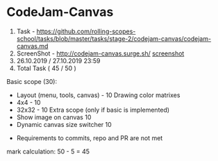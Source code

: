 # CodeJam-Canvas
1. Task - https://github.com/rolling-scopes-school/tasks/blob/master/tasks/stage-2/codejam-canvas/codejam-canvas.md
2. ScreenShot - http://codejam-canvas.surge.sh/
[screenshot](codejam-canvas.png)
3. 26.10.2019 / 27.10.2019 23:59
4. Total
Task ( 45 / 50 )


Basic scope (30):
 + Layout (menu, tools, canvas) - 10
 Drawing color matrixes
 + 4x4 - 10
 + 32x32 - 10
Extra scope (only if basic is implemented)
 + Show image on canvas 10
 + Dynamic canvas size switcher 10
 - Requirements to commits, repo and PR are not met 

mark calculation:
50 - 5 = 45
